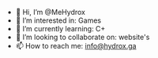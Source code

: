 - 👋 Hi, I’m @MeHydrox
- 👀 I’m interested in: Games
- 🌱 I’m currently learning: C+
- 💞️ I’m looking to collaborate on: website's
- 📫 How to reach me: info@hydrox.ga

<!---
MeHydrox/MeHydrox is a ✨ special ✨ repository because its `README.md` (this file) appears on your GitHub profile.
You can click the Preview link to take a look at your changes.
--->
